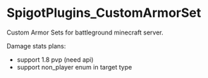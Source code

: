 # SpigotPlugins_CustomArmorSet
Custom Armor Sets for battleground minecraft server.

Damage stats plans:
- support 1.8 pvp (need api)
- support non_player enum in target type